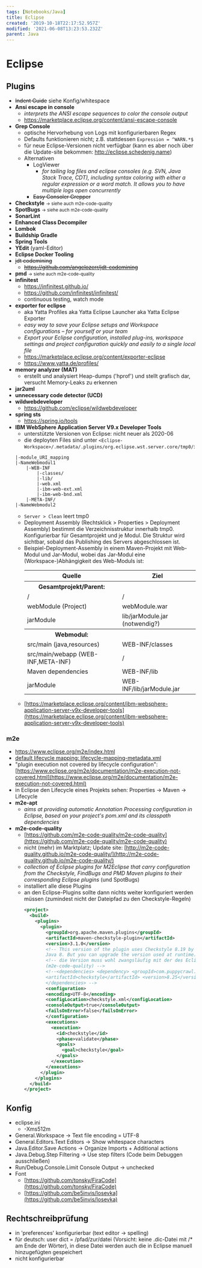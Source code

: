 ```yaml
---
tags: [Notebooks/Java]
title: Eclipse
created: '2019-10-18T22:17:52.957Z'
modified: '2021-06-08T13:23:53.232Z'
parent: Java
---
```


# Eclipse

## Plugins

- ~~Indent Guide~~ siehe Konfig/whitespace
- **Ansi escape in console**
  - *interprets the ANSI escape sequences to color the console output*
  - https://marketplace.eclipse.org/content/ansi-escape-console
- **Grep Console**
    - optische Hervorhebung von Logs mit konfigurierbaren Regex
    - Defaults funktionieren nicht; z.B. stattdessen `Expression = ^WARN.*$`
    - für neue Eclipse-Versionen nicht verfügbar (kann es aber noch über die Update-site bekommen: http://eclipse.schedenig.name)
    - Alternativen
      - LogViewer
        - *for tailing log files and eclipse consoles (e.g. SVN, Java Stack Trace, CDT), including syntax coloring with either a regular expression or a word match. It allows you to have multiple logs open concurrently*
      - ~~Easy Consoler Grepper~~
- **Checkstyle** <small>→ siehe auch m2e-code-quality</small>
- **SpotBugs** <small>→ siehe auch m2e-code-quality</small>
- **SonarLint**
- **Enhanced Class Decompiler**
- **Lombok**
- **Buildship Gradle**
- **Spring Tools**
- **YEdit** (yaml-Editor)
- **Eclipse Docker Tooling**
- ~~jdt codemining~~
  - ~~https://github.com/angelozerr/jdt-codemining~~
- **pmd** <small>→ siehe auch m2e-code-quality</small>
- **infinitest**
  - https://infinitest.github.io/
  - https://github.com/infinitest/infinitest/
  - continuous testing, watch mode
- **exporter for eclipse**
  - aka Yatta Profiles aka Yatta Eclipse Launcher aka Yatta Eclipse Exporter
  - *easy way to save your Eclipse setups and Workspace configurations – for yourself or your team*
  - *Export your Eclipse configuration, installed plug-ins, workspace settings and project configuration quickly and easily to a single local file*
  - https://marketplace.eclipse.org/content/exporter-eclipse
  - https://www.yatta.de/profiles/
- **memory analyzer (MAT)**
  - erstellt und analysiert Heap-dumps ('hprof') und stellt grafisch dar, versucht Memory-Leaks zu erkennen
- **jar2uml**
- **unnecessary code detector (UCD)**
- **wildwebdeveloper**
  - https://github.com/eclipse/wildwebdeveloper
- **spring sts**
  - https://spring.io/tools
- **IBM WebSphere Application Server V9.x Developer Tools**
  - unterstützte Versionen von Eclipse: nicht neuer als 2020-06
  - die deployten Files sind unter `<Eclipse-Workspace>/.metadata/.plugins/org.eclipse.wst.server.core/tmp0/`:
  ```
  |-module_URI_mapping
  |-NameWebmodul1
      |-WEB-INF
          |-classes/
          |-lib/
          |-web.xml
          |-ibm-web-ext.xml
          |-ibm-web-bnd.xml
      |-META-INF/
  |-NameWebmodul2
  ```
  - `Server > Clean` leert tmp0
  - Deployment Assembly (Rechtsklick > Properties > Deployment Assembly) bestimmt die Verzeichnisstruktur innerhalb tmp0. Konfigurierbar für Gesamtprojekt und je Modul. Die Struktur wird sichtbar, sobald das Publishing des Servers abgeschlossen ist.
  - Beispiel-Deployment-Assembly in einem Maven-Projekt mit Web-Modul und Jar-Modul, wobei das Jar-Modul eine (Workspace-)Abhängigkeit des Web-Moduls ist:
    <table>
      <tr>
        <th>Quelle</th>
        <th>Ziel</th>
      </tr>
      <tr>
        <th>Gesamtprojekt/Parent:</th>
        <th></th>
      </tr>
      <tr>
        <td>/</td>
        <td>/</td>
      </tr>
      <tr>
        <td>webModule (Project)</td>
        <td>webModule.war</td>
      </tr>
      <tr>
        <td>jarModule</td>
        <td>lib/jarModule.jar (notwendig?)</td>
      </tr>
      <tr>
        <th>Webmodul:</th>
        <th></th>
      </tr>
      <tr>
        <td>src/main (java,resources)</td>
        <td>WEB-INF/classes</td>
      </tr>
      <tr>
        <td>src/main/webapp (WEB-INF,META-INF)</td>
        <td>/</td>
      </tr>
      <tr>
        <td>Maven dependencies</td>
        <td>WEB-INF/lib</td>
      </tr>
      <tr>
        <td>jarModule</td>
        <td>WEB-INF/lib/jarModule.jar</td>
      </tr>
    </table>
  - [https://marketplace.eclipse.org/content/ibm-websphere-application-server-v9x-developer-tools](https://marketplace.eclipse.org/content/ibm-websphere-application-server-v9x-developer-tools)


### m2e
- https://www.eclipse.org/m2e/index.html
- [default lifecycle mapping: lifecycle-mapping-metadata.xml](https://github.com/eclipse/m2e-core/blob/master/org.eclipse.m2e.lifecyclemapping.defaults/lifecycle-mapping-metadata.xml)
- "plugin execution not covered by lifecycle configuration":
  [https://www.eclipse.org/m2e/documentation/m2e-execution-not-covered.html](https://www.eclipse.org/m2e/documentation/m2e-execution-not-covered.html)
- in Eclipse den Lifecycle eines Projekts sehen: Properties → Maven → Lifecycle
- **m2e-apt** 
  - *aims at providing automatic Annotation Processing configuration in Eclipse, based on your project's pom.xml and its classpath dependencies*
- **m2e-code-quality**
  - [https://github.com/m2e-code-quality/m2e-code-quality](https://github.com/m2e-code-quality/m2e-code-quality)
  - nicht (mehr) im Marktplatz; Update site: [http://m2e-code-quality.github.io/m2e-code-quality/](http://m2e-code-quality.github.io/m2e-code-quality/)
  - *collection of Eclipse plugins for M2Eclipse that carry configuration from the Checkstyle, FindBugs and PMD Maven plugins to their corresponding Eclipse plugins* (und SpotBugs)
  - installiert alle diese Plugins
  - an den Eclipse-Plugins sollte dann nichts weiter konfiguriert werden müssen (zumindest nicht der Dateipfad zu den Checkstyle-Regeln)
    ```xml
    <project>
      <build>
        <plugins>
          <plugin>
            <groupId>org.apache.maven.plugins</groupId>
            <artifactId>maven-checkstyle-plugin</artifactId>
            <version>3.1.0</version>
            <!-- This version of the plugin uses Checkstyle 8.19 by default and requires 
            Java 8. But you can upgrade the version used at runtime. -->
            <!-- die Version muss wohl zwangsläufig mit der des Eclipse-Plugins übereinstimmen 
            (m2e-code-quality) -->
            <!--<dependencies> <dependency> <groupId>com.puppycrawl.tools</groupId> 
            <artifactId>checkstyle</artifactId> <version>8.25</version> </dependency> 
            </dependencies> -->
            <configuration>
            <encoding>UTF-8</encoding>
            <configLocation>checkstyle.xml</configLocation>
            <consoleOutput>true</consoleOutput>
            <failsOnError>false</failsOnError>
            </configuration>
            <executions>
              <execution>
                <id>checkstyle</id>
                <phase>validate</phase>
                <goals>
                  <goal>checkstyle</goal>
                </goals>
              </execution>
            </executions>
          </plugin>
        </plugins>
      </build>
    </project>
    ```


## Konfig
- eclipse.ini
  - -Xms512m
- General.Workspace → Text file encoding = UTF-8
- General.Editors.Text Editors → Show whitespace characters
- Java.Editor.Save Actions → Organize Imports + Additional actions
- Java.Debug.Step Filtering → Use step filters (Code beim Debuggen ausschließen)
- Run/Debug.Console.Limit Console Output → unchecked
- Font
  - [https://github.com/tonsky/FiraCode](https://github.com/tonsky/FiraCode)
  - [https://github.com/be5invis/Iosevka](https://github.com/be5invis/Iosevka)


## Rechtschreibprüfung
- in 'preferences' konfigurierbar (text editor → spelling)
- für deutsch: user dict = /pfad/zur/datei (Vorsicht: keine .dic-Datei mit /* am Ende der Wörter),
in diese Datei werden auch die in Eclipse manuell hinzugefügten gespeichert
- nicht konfigurierbar
